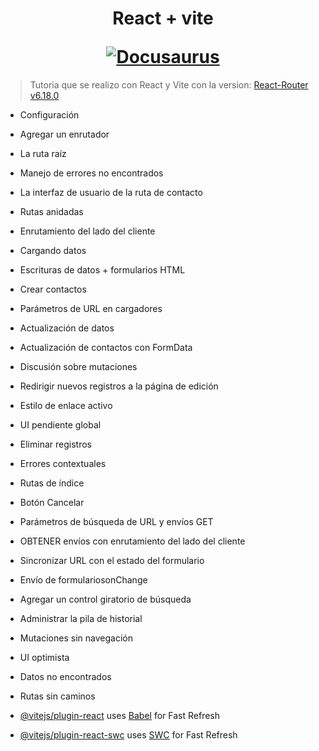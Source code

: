 <h1 align="center">
  <p align="center">React + vite </p>
  <a href="https://docusaurus.io"><img src="https://docusaurus.io/img/slash-introducing.svg" alt="Docusaurus"></a>
</h1>

> Tutoria que se realizo con React y Vite con la version: [React-Router v6.18.0](https://reactrouter.com/en/6.18.0/start/tutorial)

- Configuración
- Agregar un enrutador
- La ruta raíz
- Manejo de errores no encontrados
- La interfaz de usuario de la ruta de contacto
- Rutas anidadas
- Enrutamiento del lado del cliente
- Cargando datos
- Escrituras de datos + formularios HTML
- Crear contactos
- Parámetros de URL en cargadores
- Actualización de datos
- Actualización de contactos con FormData
- Discusión sobre mutaciones
- Redirigir nuevos registros a la página de edición
- Estilo de enlace activo
- UI pendiente global
- Eliminar registros
- Errores contextuales
- Rutas de índice
- Botón Cancelar
- Parámetros de búsqueda de URL y envíos GET
- OBTENER envíos con enrutamiento del lado del cliente
- Sincronizar URL con el estado del formulario
- Envío de formulariosonChange
- Agregar un control giratorio de búsqueda
- Administrar la pila de historial
- Mutaciones sin navegación
- UI optimista
- Datos no encontrados
- Rutas sin caminos


- [@vitejs/plugin-react](https://github.com/vitejs/vite-plugin-react/blob/main/packages/plugin-react/README.md) uses [Babel](https://babeljs.io/) for Fast Refresh
- [@vitejs/plugin-react-swc](https://github.com/vitejs/vite-plugin-react-swc) uses [SWC](https://swc.rs/) for Fast Refresh
